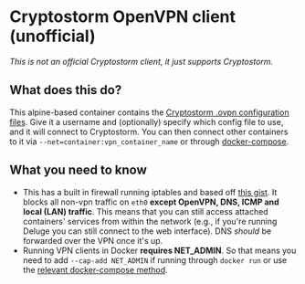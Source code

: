 # Cryptostorm OpenVPN client (unofficial)
*This is not an official Cryptostorm client, it just supports Cryptostorm.*

## What does this do?
This alpine-based container contains the [Cryptostorm .ovpn configuration files](https://github.com/cryptostorm/cryptostorm_client_configuration_files). Give it a username and (optionally) specify which config file to use, and it will connect to Cryptostorm. You can then connect other containers to it via `--net=container:vpn_container_name` or through [docker-compose](https://docs.docker.com/compose/compose-file/#network_mode).

## What you need to know
- This has a built in firewall running iptables and based off [this gist](https://gist.github.com/superjamie/ac55b6d2c080582a3e64). It blocks all non-vpn traffic on `eth0` **except OpenVPN, DNS, ICMP and local (LAN) traffic**. This means that you can still access attached containers' services from within the network (e.g., if you're running Deluge you can still connect to the web interface). DNS *should* be forwarded over the VPN once it's up.
- Running VPN clients in Docker **requires NET_ADMIN**. So that means you need to add `--cap-add NET_ADMIN` if running through `docker run` or use the [relevant docker-compose method](https://docs.docker.com/compose/compose-file/#cap_add-cap_drop).

